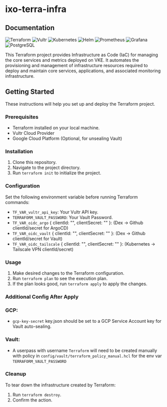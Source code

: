 
# ixo-terra-infra

## Documentation
![Terraform](https://img.shields.io/badge/Terraform-%23623CE4.svg?style=for-the-badge&logo=Terraform&logoColor=white)
![Vultr](https://img.shields.io/badge/Vultr-%230056D2.svg?style=for-the-badge&logo=Vultr&logoColor=white)
![Kubernetes](https://img.shields.io/badge/Kubernetes-%23326CE5.svg?style=for-the-badge&logo=Kubernetes&logoColor=white)
![Helm](https://img.shields.io/badge/Helm-%23093D5E.svg?style=for-the-badge&logo=Helm&logoColor=white)
![Prometheus](https://img.shields.io/badge/Prometheus-%23E6522C.svg?style=for-the-badge&logo=Prometheus&logoColor=white)
![Grafana](https://img.shields.io/badge/Grafana-%23F46800.svg?style=for-the-badge&logo=Grafana&logoColor=white)
![PostgreSQL](https://img.shields.io/badge/PostgreSQL-%23316192.svg?style=for-the-badge&logo=postgresql&logoColor=white)

This Terraform project provides Infrastructure as Code (IaC) for managing the core services and metrics deployed on VKE. 
It automates the provisioning and management of infrastructure resources required to deploy and maintain core services, applications, and associated monitoring infrastructure.

## Getting Started

These instructions will help you set up and deploy the Terraform project.

### Prerequisites

- Terraform installed on your local machine.
- Vultr Cloud Provider
- Google Cloud Platform (Optional, for unsealing Vault)

### Installation

1. Clone this repository.
2. Navigate to the project directory.
3. Run `terraform init` to initialize the project.

### Configuration

Set the following environment variable before running Terraform commands:

- `TF_VAR_vultr_api_key`: Your Vultr API key.
- `TERRAFORM_VAULT_PASSWORD`: Your Vault Password.
- `TF_VAR_oidc_argo` { clientId: "", clientSecret: "" }: (Dex -> Github clientId/secret for ArgoCD)
- `TF_VAR_oidc_vault` { clientId: "", clientSecret: "" }: (Dex -> Github clientId/secret for Vault)
- `TF_VAR_oidc_tailscale` { clientId: "", clientSecret: "" }: (Kubernetes -> Tailscale VPN clientId/secret)

### Usage

1. Make desired changes to the Terraform configuration.
2. Run `terraform plan` to see the execution plan.
3. If the plan looks good, run `terraform apply` to apply the changes.


### Additional Config After Apply
### GCP:
- `gcp-key-secret` key.json should be set to a GCP Service Account key for Vault auto-sealing.
### Vault:
- A userpass with username `Terraform` will need to be created manually with policy in `config/vault/terraform_policy_manual.hcl` for the env var `TERRAFORM_VAULT_PASSWORD`
### Cleanup

To tear down the infrastructure created by Terraform:

1. Run `terraform destroy`.
2. Confirm the action.